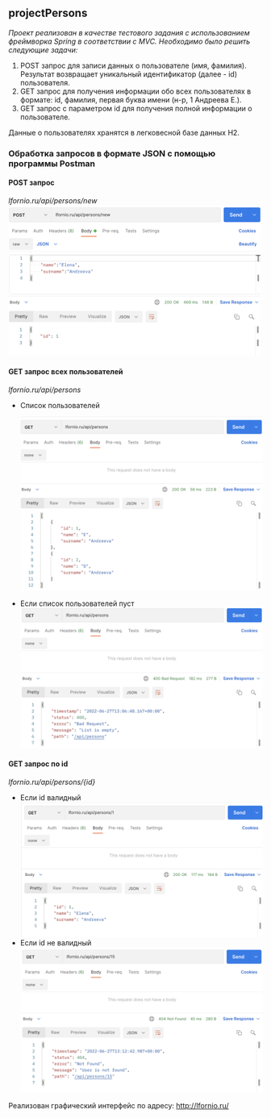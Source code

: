 ## projectPersons

*Проект реализован в качестве тестового задания c использованием фреймворка Spring в соответствии с MVC. Необходимо было решить следующие задачи:*
<ol>
 <li>POST запрос для записи данных о пользователе (имя, фамилия). Результат возвращает уникальный идентификатор (далее - id) пользователя. </li>
 <li>GET запрос для получения информации обо всех пользователях в формате: id, фамилия, первая буква имени (н-р, 1 Андреева Е.).</li>
 <li>GET запрос с параметром id для получения полной информации о пользователе. </li>
</ol>

Данные о пользователях хранятся в легковесной базе данных H2.

<h3>Обработка запросов в формате JSON с помощью программы Postman</h3>

<h4>POST запрос</h4>
<i>lfornio.ru/api/persons/new</i>
<img src="/preview/post.png" width="500">
<h4>GET запрос всех пользователей</h4>
<i>lfornio.ru/api/persons</i>
<ul>
  <li>Cписок пользователей</li>
  <p><img src="/preview/get_all.png" width="500"></p>
  <li>Если список пользователей пуст</li>
  <img src="/preview/get_all_if_empty.png" width="500">
</ul>

<h4>GET запрос по id</h4>
<i>lfornio.ru/api/persons/{id}</i>
<ul>
  <li>Если id валидный</li>
  <img src="/preview/get_by_id.png" width="500">
  <li>Если id не валидный</li>
  <img src="/preview/get_by_id_not_valid.png" width="500">
</ul>

Реализован графический интерфейс по адресу: <a href="http://lfornio.ru/"> http://lfornio.ru/</a>

